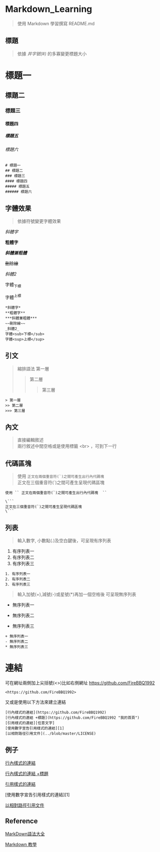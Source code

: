 # Markdown_Learning
> 使用 Markdown 學習撰寫 README.md


## 標題
> 依據 *井字號(#)* 的多寡變更標題大小
# 標題一
## 標題二
### 標題三
#### 標題四
##### 標題五
###### 標題六
```
# 標題一
## 標題二
### 標題三
#### 標題四
##### 標題五
###### 標題六
```


## 字體效果
> 依據符號變更字體效果

*斜體字* 

**粗體字**

***斜體兼粗體***

~~刪除線~~

_斜體2_

字體<sub>下標</sub>	

字體<sup>上標</sup>	

```
*斜體字*
**粗體字**
***斜體兼粗體***
~~刪除線~~
_斜體2_
字體<sub>下標</sub>	
字體<sup>上標</sup>	
```

## 引文
> 縮排語法
> 第一層
>> 第二層
>>> 第三層

```
> 第一層
>> 第二層
>>> 第三層
```


## 內文
> 直接編輯敘述  <br>
> 兩行敘述中間空格或是使用標籤 \<br> ，可到下一行



## 代碼區塊
> 使用   `` 正文在兩個重音符(`)之間可產生出行內代碼塊  `` <br>
> 正文在三個重音符(`)之間可產生呈現代碼區塊

```
使用 `` 正文在兩個重音符(`)之間可產生出行內代碼塊  ``

\```
正文在三個重音符(`)之間可產生呈現代碼區塊
\```

```

## 列表
> 輸入數字, 小數點(.)及空白鍵後，可呈現有序列表
1. 有序列表一
2. 有序列表二
3. 有序列表三
```
1. 有序列表一
2. 有序列表二
3. 有序列表三
```


> 輸入加號(+),減號(-)或星號(*)再加一個空格後 可呈現無序列表
+ 無序列表一
- 無序列表二
* 無序列表三
```
+ 無序列表一
- 無序列表二
* 無序列表三
```



# 連結
可在網址兩側加上尖括號(<>)比如右側網址 <https://github.com/FireBBQ1992>

```
<https://github.com/FireBBQ1992>
```
又或是使用以下方法來建立連結

```
[行內樣式的連結](https://github.com/FireBBQ1992)
[行內樣式的連結 +標題](https://github.com/FireBBQ1992 "我的首頁")
[引用樣式的連結][任意文字]
[使用數字宣告引用樣式的連結][1]
[以相對路徑引用文件](../blob/master/LICENSE)
```

## 例子
[行內樣式的連結](https://github.com/FireBBQ1992)

[行內樣式的連結 +標題](https://github.com/FireBBQ1992 "我的首頁")

[引用樣式的連結](任意文字)

[使用數字宣告引用樣式的連結][1]


[以相對路徑引用文件](../blob/master/LICENSE)


Reference
---
[MarkDown語法大全](https://hackmd.io/@eMP9zQQ0Qt6I8Uqp2Vqy6w/SyiOheL5N/%2FBVqowKshRH246Q7UDyodFA?type=book)

[Markdown 教學](https://gist.github.com/christech1117/6dc5221c177104990767d6490ad8c7ba)